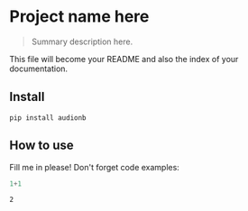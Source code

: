 
# Project name here
> Summary description here.


This file will become your README and also the index of your documentation.

## Install

`pip install audionb`

## How to use

Fill me in please! Don't forget code examples:

```python
1+1
```




    2


